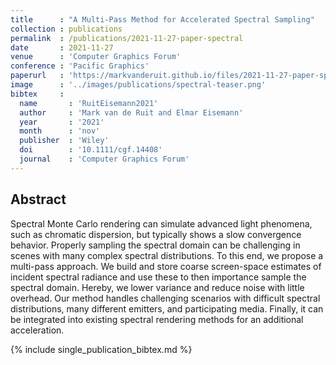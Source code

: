 ```yaml
---
title      : "A Multi-Pass Method for Accelerated Spectral Sampling"
collection : publications
permalink  : /publications/2021-11-27-paper-spectral
date       : 2021-11-27
venue      : 'Computer Graphics Forum'
conference : 'Pacific Graphics'
paperurl   : 'https://markvanderuit.github.io/files/2021-11-27-paper-spectral/spectral-paper.pdf'
image      : '../images/publications/spectral-teaser.png'
bibtex     :
  name       : 'RuitEisemann2021'
  author     : 'Mark van de Ruit and Elmar Eisemann'
  year       : '2021'
  month      : 'nov'
  publisher  : 'Wiley'
  doi        : '10.1111/cgf.14408'
  journal    : 'Computer Graphics Forum'
---
```


## Abstract

Spectral Monte Carlo rendering can simulate advanced light phenomena, such as chromatic dispersion, but typically shows a slow convergence behavior. Properly sampling the spectral domain can be challenging in scenes with many complex spectral distributions. To this end, we propose a multi-pass approach. We build and store coarse screen-space estimates of incident spectral radiance and use these to then importance sample the spectral domain. Hereby, we lower variance and reduce noise with little overhead. Our method handles challenging scenarios with difficult spectral distributions, many different emitters, and participating media. Finally, it can be integrated into existing spectral rendering methods for an additional acceleration.


{% include single_publication_bibtex.md %}
